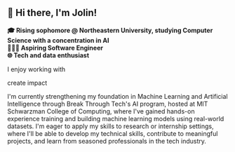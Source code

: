 ##  👋 Hi there, I'm Jolin!
**🎓 Rising sophomore @ Northeastern University, studying Computer Science with a concentration in AI   
👩🏻‍💻 Aspiring Software Engineer  
🌐 Tech and data enthusiast** 

I enjoy working with 

create impact

I'm currently strengthening my foundation in Machine Learning and Artificial Intelligence through Break Through Tech's AI program, hosted at MIT Schwarzman College of Computing, where I've gained hands-on experience training and building machine learning models using real-world datasets. I'm eager to apply my skills to research or internship settings, where I'll be able to develop my technical skills, contribute to meaningful projects, and learn from seasoned professionals in the tech industry. 



<!--
**jolin-yang/jolin-yang** is a ✨ _special_ ✨ repository because its `README.md` (this file) appears on your GitHub profile.

Here are some ideas to get you started:

- 🔭 I’m currently working on ...
- 🌱 I’m currently learning ...
- 👯 I’m looking to collaborate on ...
- 🤔 I’m looking for help with ...
- 💬 Ask me about ...
- 📫 How to reach me: ...
- 😄 Pronouns: ...
- ⚡ Fun fact: ...
-->
